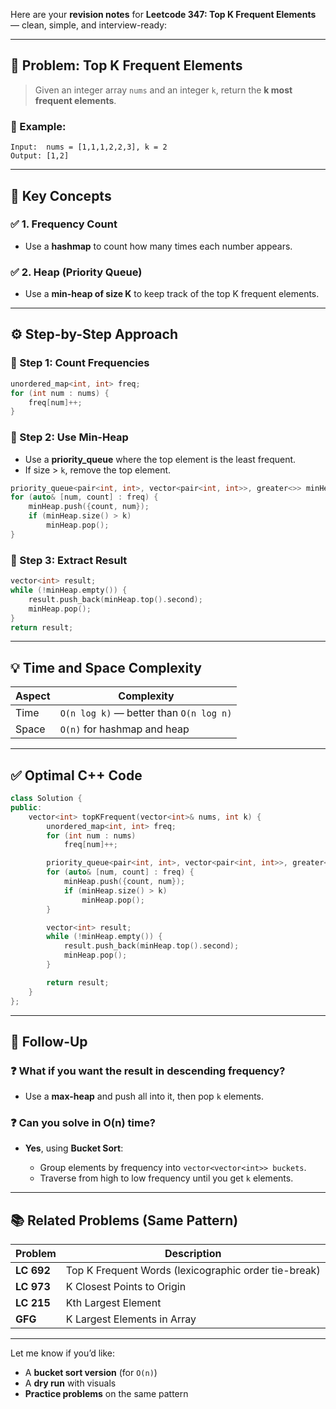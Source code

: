 Here are your **revision notes** for **Leetcode 347: Top K Frequent Elements** — clean, simple, and interview-ready:

---

## 📘 Problem: **Top K Frequent Elements**

> Given an integer array `nums` and an integer `k`, return the **k most frequent elements**.

### 🧾 Example:

```text
Input:  nums = [1,1,1,2,2,3], k = 2  
Output: [1,2]
```

---

## 🔑 Key Concepts

### ✅ 1. Frequency Count

* Use a **hashmap** to count how many times each number appears.

### ✅ 2. Heap (Priority Queue)

* Use a **min-heap of size K** to keep track of the top K frequent elements.

---

## ⚙️ Step-by-Step Approach

### 🔄 Step 1: Count Frequencies

```cpp
unordered_map<int, int> freq;
for (int num : nums) {
    freq[num]++;
}
```

### 🔄 Step 2: Use Min-Heap

* Use a **priority\_queue** where the top element is the least frequent.
* If size > `k`, remove the top element.

```cpp
priority_queue<pair<int, int>, vector<pair<int, int>>, greater<>> minHeap;
for (auto& [num, count] : freq) {
    minHeap.push({count, num});
    if (minHeap.size() > k)
        minHeap.pop();
}
```

### 🔄 Step 3: Extract Result

```cpp
vector<int> result;
while (!minHeap.empty()) {
    result.push_back(minHeap.top().second);
    minHeap.pop();
}
return result;
```

---

## 💡 Time and Space Complexity

| Aspect | Complexity                              |
| ------ | --------------------------------------- |
| Time   | `O(n log k)` — better than `O(n log n)` |
| Space  | `O(n)` for hashmap and heap             |

---

## ✅ Optimal C++ Code

```cpp
class Solution {
public:
    vector<int> topKFrequent(vector<int>& nums, int k) {
        unordered_map<int, int> freq;
        for (int num : nums)
            freq[num]++;

        priority_queue<pair<int, int>, vector<pair<int, int>>, greater<>> minHeap;
        for (auto& [num, count] : freq) {
            minHeap.push({count, num});
            if (minHeap.size() > k)
                minHeap.pop();
        }

        vector<int> result;
        while (!minHeap.empty()) {
            result.push_back(minHeap.top().second);
            minHeap.pop();
        }

        return result;
    }
};
```

---

## 🧠 Follow-Up

### ❓ What if you want the **result in descending frequency**?

* Use a **max-heap** and push all into it, then pop `k` elements.

### ❓ Can you solve in **O(n)** time?

* **Yes**, using **Bucket Sort**:

  * Group elements by frequency into `vector<vector<int>> buckets`.
  * Traverse from high to low frequency until you get `k` elements.

---

## 📚 Related Problems (Same Pattern)

| Problem    | Description                                          |
| ---------- | ---------------------------------------------------- |
| **LC 692** | Top K Frequent Words (lexicographic order tie-break) |
| **LC 973** | K Closest Points to Origin                           |
| **LC 215** | Kth Largest Element                                  |
| **GFG**    | K Largest Elements in Array                          |

---

Let me know if you’d like:

* A **bucket sort version** (for `O(n)`)
* A **dry run** with visuals
* **Practice problems** on the same pattern
